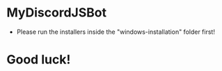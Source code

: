 # MyDiscordJSBot
- Please run the installers inside the "windows-installation" folder first!
# Good luck!